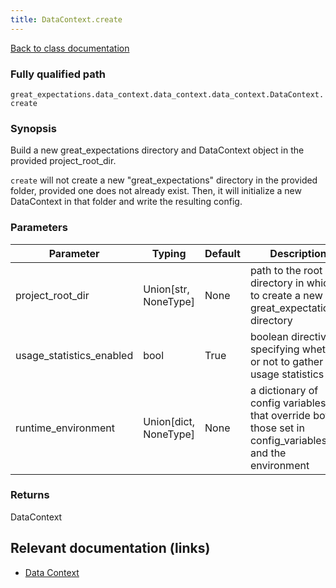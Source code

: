 ```yaml
---
title: DataContext.create
---
```

[Back to class documentation](/docs/api_docs/classes/great_expectations-data_context-data_context-data_context-DataContext)

### Fully qualified path

`great_expectations.data_context.data_context.data_context.DataContext.create`

### Synopsis

Build a new great_expectations directory and DataContext object in the provided project_root_dir.

`create` will not create a new "great_expectations" directory in the provided folder, provided one does not
already exist. Then, it will initialize a new DataContext in that folder and write the resulting config.

### Parameters

Parameter|Typing|Default|Description
---------|------|-------|-----------
project_root_dir| Union[str, NoneType] | None|path to the root directory in which to create a new great\_expectations directory|path to the root directory in which to create a new great\_expectations directory
usage_statistics_enabled| bool | True|boolean directive specifying whether or not to gather usage statistics|boolean directive specifying whether or not to gather usage statistics
runtime_environment| Union[dict, NoneType] | None|a dictionary of config variables that override both those set in config\_variables\.yml and the environment|a dictionary of config variables that override both those set in config\_variables\.yml and the environment

### Returns

DataContext

## Relevant documentation (links)

- [Data Context](/docs/terms/data_context)